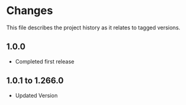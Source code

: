 # Changes
This file describes the project history as it relates to tagged versions.

## 1.0.0
- Completed first release

## 1.0.1 to 1.266.0
- Updated Version
